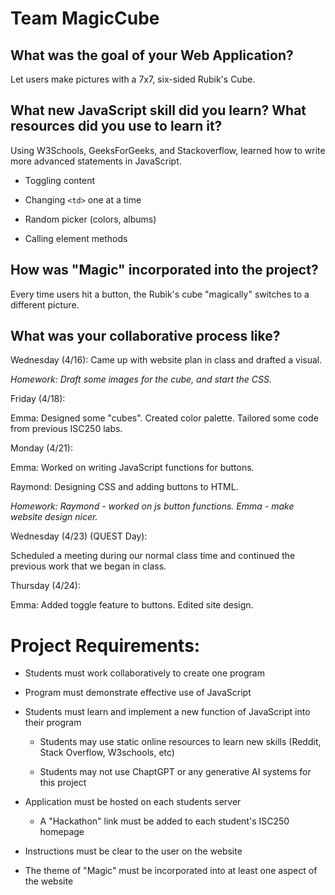 # Team MagicCube

## What was the goal of your Web Application?

Let users make pictures with a 7x7, six-sided Rubik's Cube.  

## What new JavaScript skill did you learn? What resources did you use to learn it?

Using W3Schools, GeeksForGeeks, and Stackoverflow, learned how to write more advanced statements in JavaScript.  

- Toggling content

- Changing `<td>` one at a time

- Random picker (colors, albums)

- Calling element methods

## How was "Magic" incorporated into the project?

Every time users hit a button, the Rubik's cube "magically" switches to a different picture. 
  
## What was your collaborative process like?

Wednesday (4/16): Came up with website plan in class and drafted a visual.

*Homework: Draft some images for the cube, and start the CSS.*

Friday (4/18): 
  
  Emma: Designed some "cubes". Created color palette. Tailored some code from previous ISC250 labs.

Monday (4/21): 
  
  Emma: Worked on writing JavaScript functions for buttons.

  Raymond: Designing CSS and adding buttons to HTML.

*Homework: Raymond - worked on js button functions. Emma - make website design nicer.*

Wednesday (4/23) (QUEST Day):

  Scheduled a meeting during our normal class time and continued the previous work that we began in class.

Thursday (4/24):
  
  Emma: Added toggle feature to buttons. Edited site design.



# Project Requirements:

- Students must work collaboratively to create one program

- Program must demonstrate effective use of JavaScript

- Students must learn and implement a new function of JavaScript into their program

    - Students may use static online resources to learn new skills (Reddit, Stack Overflow, W3schools, etc)

    - Students may not use ChaptGPT or any generative AI systems for this project

- Application must be hosted on each students server

    - A "Hackathon" link must be added to each student's ISC250 homepage

- Instructions must be clear to the user on the website

- The theme of "Magic" must be incorporated into at least one aspect of the website
